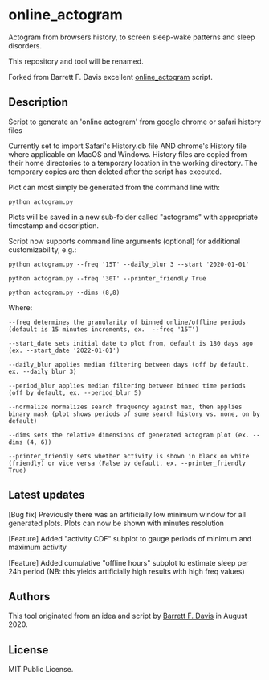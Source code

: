 # online_actogram
Actogram from browsers history, to screen sleep-wake patterns and sleep disorders.

This repository and tool will be renamed.

Forked from Barrett F. Davis excellent [online_actogram](https://github.com/barrettfdavis/online_actogram) script.

## Description
Script to generate an 'online actogram' from google chrome or safari history files

Currently set to import Safari's History.db file AND chrome's History file where applicable on MacOS and Windows. History files are copied from their home directories to a temporary location in the working directory. The temporary copies are then deleted after the script has executed. 

Plot can most simply be generated from the command line with:

```python actogram.py```


Plots will be saved in a new sub-folder called "actograms" with appropriate timestamp and description. 


Script now supports command line arguments (optional) for additional customizability, e.g.: 

```python actogram.py --freq '15T' --daily_blur 3 --start '2020-01-01' ```

```python actogram.py --freq '30T' --printer_friendly True```

```python actogram.py --dims (8,8)```

Where: 

```
--freq determines the granularity of binned online/offline periods (default is 15 minutes increments, ex.  --freq '15T')

--start_date sets initial date to plot from, default is 180 days ago (ex. --start_date '2022-01-01')

--daily_blur applies median filtering between days (off by default, ex. --daily_blur 3)  

--period_blur applies median filtering between binned time periods (off by default, ex. --period_blur 5)

--normalize normalizes search frequency against max, then applies binary mask (plot shows periods of some search history vs. none, on by default)

--dims sets the relative dimensions of generated actogram plot (ex. --dims (4, 6))

--printer_friendly sets whether activity is shown in black on white (friendly) or vice versa (False by default, ex. --printer_friendly True)
```

## Latest updates

[Bug fix] Previously there was an artificially low minimum window for all generated plots. Plots can now be shown with minutes resolution 

[Feature] Added "activity CDF" subplot to gauge periods of minimum and maximum activity 

[Feature] Added cumulative "offline hours" subplot to estimate sleep per 24h period (NB: this yields artificially high results with high freq values)

## Authors

This tool originated from an idea and script by [Barrett F. Davis](https://github.com/barrettfdavis/online_actogram) in August 2020.

## License

MIT Public License.
